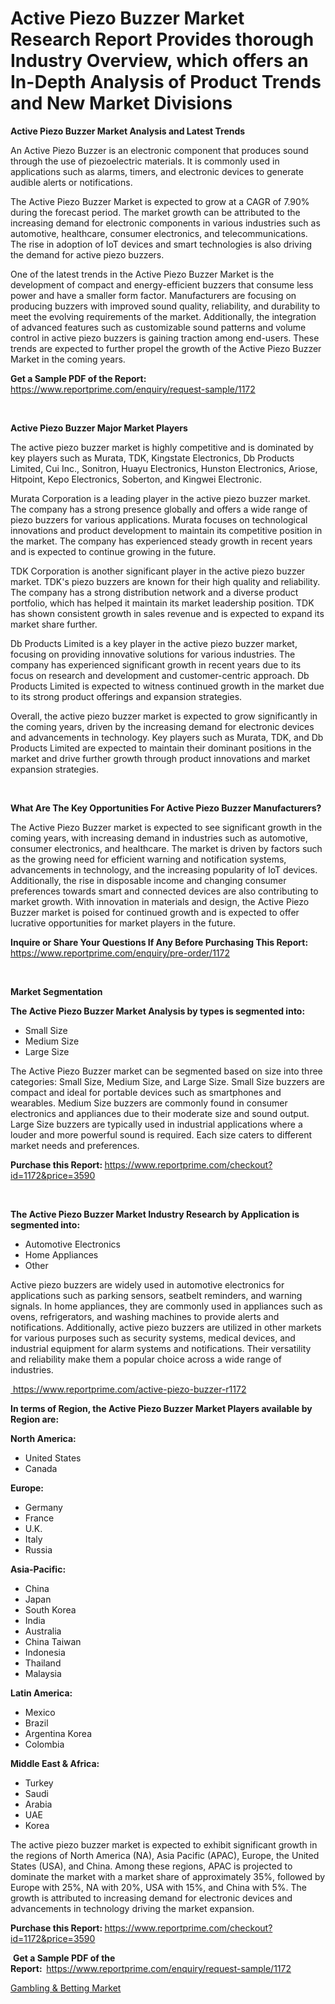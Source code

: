 <p><h1>Active Piezo Buzzer Market Research Report Provides thorough Industry Overview, which offers an In-Depth Analysis of Product Trends and New Market Divisions</h1></p><p><strong>Active Piezo Buzzer Market Analysis and Latest Trends</strong></p>
<p><p>An Active Piezo Buzzer is an electronic component that produces sound through the use of piezoelectric materials. It is commonly used in applications such as alarms, timers, and electronic devices to generate audible alerts or notifications.</p><p>The Active Piezo Buzzer Market is expected to grow at a CAGR of 7.90% during the forecast period. The market growth can be attributed to the increasing demand for electronic components in various industries such as automotive, healthcare, consumer electronics, and telecommunications. The rise in adoption of IoT devices and smart technologies is also driving the demand for active piezo buzzers.</p><p>One of the latest trends in the Active Piezo Buzzer Market is the development of compact and energy-efficient buzzers that consume less power and have a smaller form factor. Manufacturers are focusing on producing buzzers with improved sound quality, reliability, and durability to meet the evolving requirements of the market. Additionally, the integration of advanced features such as customizable sound patterns and volume control in active piezo buzzers is gaining traction among end-users. These trends are expected to further propel the growth of the Active Piezo Buzzer Market in the coming years.</p></p>
<p><strong>Get a Sample PDF of the Report:&nbsp;</strong> <a href="https://www.reportprime.com/enquiry/request-sample/1172">https://www.reportprime.com/enquiry/request-sample/1172</a></p>
<p>&nbsp;</p>
<p><strong>Active Piezo Buzzer Major Market Players</strong></p>
<p><p>The active piezo buzzer market is highly competitive and is dominated by key players such as Murata, TDK, Kingstate Electronics, Db Products Limited, Cui Inc., Sonitron, Huayu Electronics, Hunston Electronics, Ariose, Hitpoint, Kepo Electronics, Soberton, and Kingwei Electronic.</p><p>Murata Corporation is a leading player in the active piezo buzzer market. The company has a strong presence globally and offers a wide range of piezo buzzers for various applications. Murata focuses on technological innovations and product development to maintain its competitive position in the market. The company has experienced steady growth in recent years and is expected to continue growing in the future.</p><p>TDK Corporation is another significant player in the active piezo buzzer market. TDK's piezo buzzers are known for their high quality and reliability. The company has a strong distribution network and a diverse product portfolio, which has helped it maintain its market leadership position. TDK has shown consistent growth in sales revenue and is expected to expand its market share further.</p><p>Db Products Limited is a key player in the active piezo buzzer market, focusing on providing innovative solutions for various industries. The company has experienced significant growth in recent years due to its focus on research and development and customer-centric approach. Db Products Limited is expected to witness continued growth in the market due to its strong product offerings and expansion strategies.</p><p>Overall, the active piezo buzzer market is expected to grow significantly in the coming years, driven by the increasing demand for electronic devices and advancements in technology. Key players such as Murata, TDK, and Db Products Limited are expected to maintain their dominant positions in the market and drive further growth through product innovations and market expansion strategies.</p></p>
<p>&nbsp;</p>
<p><strong>What Are The Key Opportunities For Active Piezo Buzzer Manufacturers?</strong></p>
<p><p>The Active Piezo Buzzer market is expected to see significant growth in the coming years, with increasing demand in industries such as automotive, consumer electronics, and healthcare. The market is driven by factors such as the growing need for efficient warning and notification systems, advancements in technology, and the increasing popularity of IoT devices. Additionally, the rise in disposable income and changing consumer preferences towards smart and connected devices are also contributing to market growth. With innovation in materials and design, the Active Piezo Buzzer market is poised for continued growth and is expected to offer lucrative opportunities for market players in the future.</p></p>
<p><strong>Inquire or Share Your Questions If Any Before Purchasing This Report:</strong> <a href="https://www.reportprime.com/enquiry/pre-order/1172">https://www.reportprime.com/enquiry/pre-order/1172</a></p>
<p>&nbsp;</p>
<p><strong>Market Segmentation</strong></p>
<p><strong>The Active Piezo Buzzer Market Analysis by types is segmented into:</strong></p>
<p><ul><li>Small Size</li><li>Medium Size</li><li>Large Size</li></ul></p>
<p><p>The Active Piezo Buzzer market can be segmented based on size into three categories: Small Size, Medium Size, and Large Size. Small Size buzzers are compact and ideal for portable devices such as smartphones and wearables. Medium Size buzzers are commonly found in consumer electronics and appliances due to their moderate size and sound output. Large Size buzzers are typically used in industrial applications where a louder and more powerful sound is required. Each size caters to different market needs and preferences.</p></p>
<p><strong>Purchase this Report:&nbsp;</strong><a href="https://www.reportprime.com/checkout?id=1172&price=3590">https://www.reportprime.com/checkout?id=1172&price=3590</a></p>
<p>&nbsp;</p>
<p><strong>The Active Piezo Buzzer Market Industry Research by Application is segmented into:</strong></p>
<p><ul><li>Automotive Electronics</li><li>Home Appliances</li><li>Other</li></ul></p>
<p><p>Active piezo buzzers are widely used in automotive electronics for applications such as parking sensors, seatbelt reminders, and warning signals. In home appliances, they are commonly used in appliances such as ovens, refrigerators, and washing machines to provide alerts and notifications. Additionally, active piezo buzzers are utilized in other markets for various purposes such as security systems, medical devices, and industrial equipment for alarm systems and notifications. Their versatility and reliability make them a popular choice across a wide range of industries.</p></p>
<p><a href="https://www.reportprime.com/active-piezo-buzzer-r1172">&nbsp;https://www.reportprime.com/active-piezo-buzzer-r1172</a></p>
<p><strong>In terms of Region, the Active Piezo Buzzer Market Players available by Region are:</strong></p>
<p>
    <p> <strong> North America: </strong>
        <ul>
            <li>United States</li>
            <li>Canada</li>
        </ul>
        </p> 
    <p> <strong> Europe: </strong>
        <ul>
            <li>Germany</li>
            <li>France</li>
            <li>U.K.</li>
            <li>Italy</li>
            <li>Russia</li>
        </ul>
        </p> 
    <p> <strong> Asia-Pacific: </strong>
        <ul>
            <li>China</li>
            <li>Japan</li>
            <li>South Korea</li>
            <li>India</li>
            <li>Australia</li>
            <li>China Taiwan</li>
            <li>Indonesia</li>
            <li>Thailand</li>
            <li>Malaysia</li>
        </ul>
        </p> 
    <p> <strong> Latin America: </strong>
        <ul>
            <li>Mexico</li>
            <li>Brazil</li>
            <li>Argentina Korea</li>
            <li>Colombia</li>
        </ul>
        </p> 
    <p> <strong> Middle East & Africa: </strong>
        <ul>
            <li>Turkey</li>
            <li>Saudi</li>
            <li>Arabia</li>
            <li>UAE</li>
            <li>Korea</li>
        </ul>
    </p>
    </p>
<p><p>The active piezo buzzer market is expected to exhibit significant growth in the regions of North America (NA), Asia Pacific (APAC), Europe, the United States (USA), and China. Among these regions, APAC is projected to dominate the market with a market share of approximately 35%, followed by Europe with 25%, NA with 20%, USA with 15%, and China with 5%. The growth is attributed to increasing demand for electronic devices and advancements in technology driving the market expansion.</p></p>
<p><strong>Purchase this Report: </strong><a href="https://www.reportprime.com/checkout?id=1172&price=3590">https://www.reportprime.com/checkout?id=1172&price=3590</a></p>
<p>&nbsp;<strong>Get a Sample PDF of the Report:&nbsp;&nbsp;</strong><a href="https://www.reportprime.com/enquiry/request-sample/1172">https://www.reportprime.com/enquiry/request-sample/1172</a></p>
<p><strong></strong></p>
<p><p><a href="https://github.com/mahnoor2003/Market-Research-Report-List-6/blob/main/gambling-betting-market.md">Gambling & Betting Market</a></p></p>